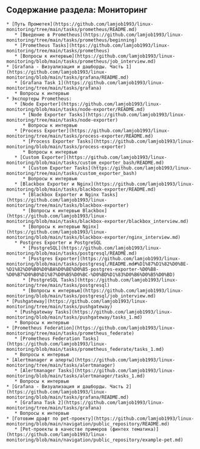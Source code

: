 ##  **Содержание раздела: Мониторинг**

    * [Путь Прометея](https://github.com/lamjob1993/linux-monitoring/tree/main/tasks/prometheus/README.md)
       * [Введение в Prometheus](https://github.com/lamjob1993/linux-monitoring/tree/main/tasks/prometheus/beginning)
       * [Prometheus Tasks](https://github.com/lamjob1993/linux-monitoring/tree/main/tasks/prometheus)
       * [Вопросы к интервью](https://github.com/lamjob1993/linux-monitoring/blob/main/tasks/prometheus/job_interview.md)
    * [Grafana - Визуализация и дашборды. Часть 1](https://github.com/lamjob1993/linux-monitoring/blob/main/tasks/grafana/README.md)
       * [Grafana Task 1](https://github.com/lamjob1993/linux-monitoring/tree/main/tasks/grafana)
       * Вопросы к интервью
    * Экспортеры Prometheus:
       * [Node Exporter](https://github.com/lamjob1993/linux-monitoring/blob/main/tasks/node-exporter/README.md)
          * [Node Exporter Tasks](https://github.com/lamjob1993/linux-monitoring/tree/main/tasks/node-exporter)
          * Вопросы к интервью
       * [Process Exporter](https://github.com/lamjob1993/linux-monitoring/tree/main/tasks/process-exporter/README.md)
          * [Process Exporter Tasks](https://github.com/lamjob1993/linux-monitoring/blob/main/tasks/process-exporter)
          * Вопросы к интервью
       * [Custom Exporter](https://github.com/lamjob1993/linux-monitoring/blob/main/tasks/custom_exporter_bash/README.md)
          * [Custom Exporter Tasks](https://github.com/lamjob1993/linux-monitoring/tree/main/tasks/custom_exporter_bash)
          * Вопросы к интервью
       * [Blackbox Exporter и Nginx](https://github.com/lamjob1993/linux-monitoring/blob/main/tasks/blackbox-exporter/README.md)
          * [Blackbox Exporter и Nginx Tasks](https://github.com/lamjob1993/linux-monitoring/tree/main/tasks/blackbox-exporter)
          * [Вопросы к интервью Blackbox](https://github.com/lamjob1993/linux-monitoring/blob/main/tasks/blackbox-exporter/blackbox_interview.md)
          * [Вопросы к интервью Nginx](https://github.com/lamjob1993/linux-monitoring/blob/main/tasks/blackbox-exporter/nginx_interview.md)
       * Postgres Exporter и PostgreSQL
          * [PostgreSQL](https://github.com/lamjob1993/linux-monitoring/blob/main/tasks/postgresql/README.md)
          * [Postgres Exporter](https://github.com/lamjob1993/linux-monitoring/blob/main/tasks/postgresql/README.md#%D1%87%D1%82%D0%BE-%D1%82%D0%B0%D0%BA%D0%BE%D0%B5-postgres-exporter-%D0%B8-%D0%B7%D0%B0%D1%87%D0%B5%D0%BC-%D0%BD%D1%83%D0%B6%D0%B5%D0%BD)
          * [PostgreSQL Tasks](https://github.com/lamjob1993/linux-monitoring/tree/main/tasks/postgresql)
          * [Вопросы к интервью](https://github.com/lamjob1993/linux-monitoring/blob/main/tasks/postgresql/job_interview.md)
    * [Pushgateway](https://github.com/lamjob1993/linux-monitoring/tree/main/tasks/pushgateway)
       * [Pushgateway Tasks](https://github.com/lamjob1993/linux-monitoring/blob/main/tasks/pushgateway/tasks_1.md)
       * Вопросы к интервью
    * [Prometheus Federation](https://github.com/lamjob1993/linux-monitoring/tree/main/tasks/prometheus_federate)
       * [Prometheus Federation Tasks](https://github.com/lamjob1993/linux-monitoring/blob/main/tasks/prometheus_federate/tasks_1.md)
       * Вопросы к интервью
    * [Alertmanager и алерты](https://github.com/lamjob1993/linux-monitoring/tree/main/tasks/alertmanager)
       * [Alertmanager Tasks](https://github.com/lamjob1993/linux-monitoring/blob/main/tasks/alertmanager/tasks_1.md)
       * Вопросы к интервью
    * [Grafana - Визуализация и дашборды. Часть 2](https://github.com/lamjob1993/linux-monitoring/blob/main/tasks/grafana/README.md)
       * [Grafana Task 2](https://github.com/lamjob1993/linux-monitoring/tree/main/tasks/grafana)
       * Вопросы к интервью
    * [Готовим драфт по pet-проекту](https://github.com/lamjob1993/linux-monitoring/blob/main/navigation/public_repository/README.md)
       * [Pet-проекты в качестве примеров (финтех тематика)](https://github.com/lamjob1993/linux-monitoring/blob/main/navigation/public_repository/example-pet.md)
